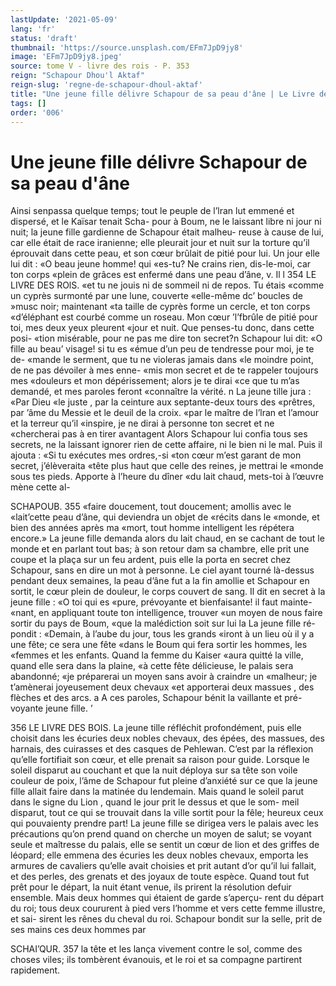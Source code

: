 ```yaml
---
lastUpdate: '2021-05-09'
lang: 'fr'
status: 'draft'
thumbnail: 'https://source.unsplash.com/EFm7JpD9jy8'
image: 'EFm7JpD9jy8.jpeg'
source: tome V - livre des rois - P. 353
reign: "Schapour Dhou'l Aktaf"
reign-slug: 'regne-de-schapour-dhoul-aktaf'
title: "Une jeune fille délivre Schapour de sa peau d'âne | Le Livre des Rois | Shâhnâmeh"
tags: []
order: '006'
---
```


<!-- LTeX: language=fr -->

# Une jeune fille délivre Schapour de sa peau d'âne

Ainsi senpassa quelque temps; tout le peuple de l’lran lut emmené et dispersé, et le Kaïsar tenait Scha-
pour à Boum, ne le laissant libre ni jour ni nuit; la jeune fille gardienne de Schapour était malheu-
reuse à cause de lui, car elle était de race iranienne; elle pleurait jour et nuit sur la torture qu’il éprouvait dans cette peau, et son cœur brûlait de pitié pour lui.
Un jour elle lui dit : «O beau jeune homme! qui «es-tu? Ne crains rien, dis-le-moi, car ton corps «plein de grâces est enfermé dans une peau d’âne,
v. Il l
354 LE LIVRE DES ROlS.
«et tu ne jouis ni de sommeil ni de repos. Tu étais
«comme un cyprès surmonté par une lune, couverte
«elle-même dc’ boucles de »musc noir; maintenant
«ta taille de cyprès forme un cercle, et ton corps «d’éléphant est courbé comme un roseau. Mon cœur
’l’fbrûle de pitié pour toi, mes deux yeux pleurent
«jour et nuit. Que penses-tu donc, dans cette posi- «tion misérable, pour ne pas me dire ton secret?n Schapour lui dit: «O fille au beau’ visage! si tu es «émue d’un peu de tendresse pour moi, je te de- «mande le serment, que tu ne violeras jamais dans «le moindre point, de ne pas dévoiler à mes enne- «mis mon secret et de te rappeler toujours mes «douleurs et mon dépérissement; alors je te dirai
«ce que tu m’as demandé, et mes paroles feront «connaître la vérité. n La jeune tille jura : «Par Dieu
«le juste , par la ceinture aux septante-deux tours des «prêtres, par ’âme du Messie et le deuil de la croix.
«par le maître de l’lran et l’amour et la terreur qu’il
«inspire, je ne dirai à personne ton secret et ne «chercherai pas à en tirer avantagent
Alors Schapour lui confia tous ses secrets, ne la laissant ignorer rien de cette affaire, ni le bien ni le mal. Puis il ajouta : «Si tu exécutes mes ordres,-si
«ton cœur m’est garant de mon secret, j’élèveraita
«tête plus haut que celle des reines, je mettrai le «monde sous tes pieds. Apporte à l’heure du dîner
«du lait chaud, mets-toi à l’œuvre mène cette al-

SCHAPOUB. 355 «faire doucement, tout doucement; amollis avec le
«lait’cette peau d’âne, qui deviendra un objet de
«récits dans le «monde, et bien des années après ma
«mort, tout homme intelligent les répétera encore.»
La jeune fille demanda alors du lait chaud, en se cachant de tout le monde et en parlant tout bas; à son retour dam sa chambre, elle prit une coupe et la plaça sur un feu ardent, puis elle la porta en secret chez Schapour, sans en dire un mot à personne. Le ciel ayant tourné là-dessus pendant deux semaines,
la peau d’âne fut a la fin amollie et Schapour en sortit, le cœur plein de douleur, le corps couvert de sang. Il dit en secret à la jeune fille : «O toi qui es «pure, prévoyante et bienfaisante! il faut mainte- «nant, en appliquant toute ton intelligence, trouver «un moyen de nous faire sortir du pays de Boum, «que la malédiction soit sur lui la La jeune fille ré- pondit : «Demain, à l’aube du jour, tous les grands «iront à un lieu où il y a une fête; ce sera une fête «dans le Boum qui fera sortir les hommes, les «femmes et les enfants. Quand la femme du Kaiser «aura quitté la ville, quand elle sera dans la plaine,
«à cette fête délicieuse, le palais sera abandonné;
«je préparerai un moyen sans avoir à craindre un «malheur; je t’amènerai joyeusement deux chevaux
«et apporterai deux massues , des flèches et des arcs. a A ces paroles, Schapour bénit la vaillante et pré- voyante jeune fille. ’

356 LE LIVRE DES BOIS.
La jeune tille réfléchit profondément, puis elle
choisit dans les écuries deux nobles chevaux, des épées, des massues, des harnais, des cuirasses et
des casques de Pehlewan. C’est par la réflexion qu’elle fortifiait son cœur, et elle prenait sa raison pour guide. Lorsque le soleil disparut au couchant et que la nuit déploya sur sa tête son voile couleur
de poix, l’âme de Schapour fut pleine d’anxiété sur
ce que la jeune fille allait faire dans la matinée du lendemain. Mais quand le soleil parut dans le signe du Lion , quand le jour prit le dessus et que le som- meil disparut, tout ce qui se trouvait dans la ville sortit pour la fêle; heureux ceux qui pouvaienty prendre part! La jeune fille se dirigea vers le palais avec les précautions qu’on prend quand on cherche
un moyen de salut; se voyant seule et maîtresse du palais, elle se sentit un cœur de lion et des griffes de léopard; elle emmena des écuries les deux nobles chevaux, emporta les armures de cavaliers qu’elle avait choisies et prit autant d’or qu’il lui fallait, et
des perles, des grenats et des joyaux de toute espèce. Quand tout fut prêt pour le départ, la nuit étant venue, ils prirent la résolution defuir ensemble.
Mais deux hommes qui étaient de garde s’aperçu-
rent du départ du roi; tous deux coururent à pied vers l’homme et vers cette femme illustre, et sai- sirent les rênes du cheval du roi. Schapour bondit sur la selle, prit de ses mains ces deux hommes par

SCHAI’QUR. 357 la tête et les lança vivement contre le sol, comme
des choses viles; ils tombèrent évanouis, et le roi et sa compagne partirent rapidement.
